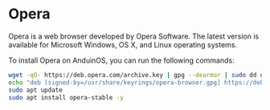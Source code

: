 # Opera

Opera is a web browser developed by Opera Software. The latest version is available for Microsoft Windows, OS X, and Linux operating systems.

To install Opera on AnduinOS, you can run the following commands:

```bash
wget -qO- https://deb.opera.com/archive.key | gpg --dearmor | sudo dd of=/usr/share/keyrings/opera-browser.gpg
echo "deb [signed-by=/usr/share/keyrings/opera-browser.gpg] https://deb.opera.com/opera-stable/ stable non-free" | sudo dd of=/etc/apt/sources.list.d/opera-archive.list
sudo apt update
sudo apt install opera-stable -y
```
